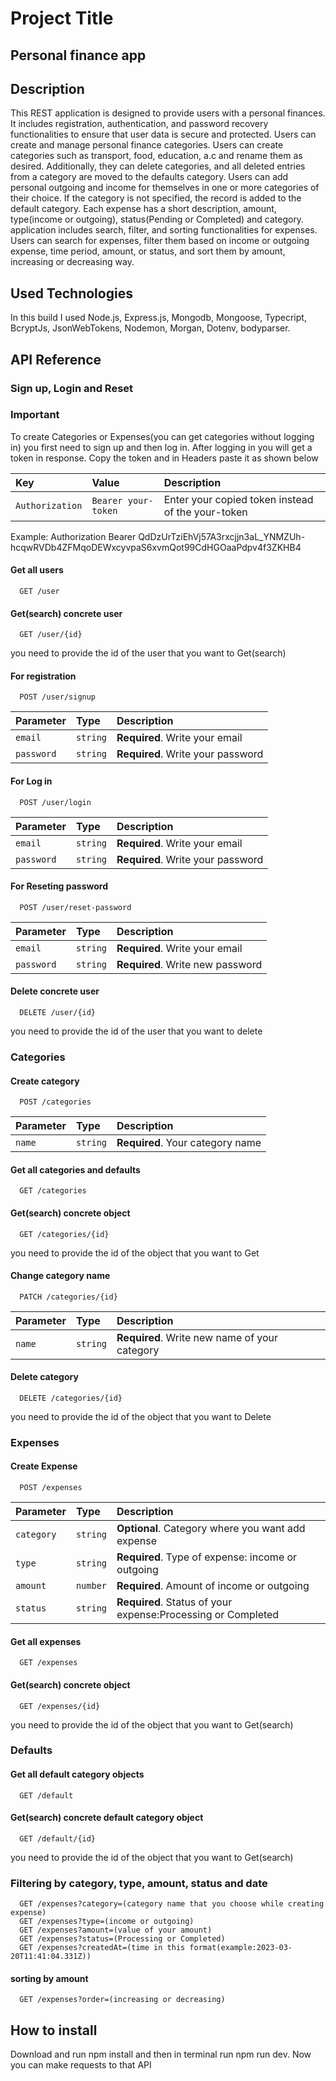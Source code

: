 # Project Title

## Personal finance app

## Description

This REST application is designed to provide users with a personal finances. It includes registration, authentication, and password recovery functionalities to ensure that user data is secure and protected.
Users can create and manage personal finance categories. Users can create categories such as transport, food, education, a.c and rename them as desired. Additionally, they can delete categories, and all deleted entries from a category are moved to the defaults category.
Users can add personal outgoing and income for themselves in one or more categories of their choice. If the category is not specified, the record is added to the default category. Each expense has a short description, amount, type(income or outgoing), status(Pending or Completed) and category.
application includes search, filter, and sorting functionalities for expenses. Users can search for expenses, filter them based on income or outgoing expense, time period, amount, or status, and sort them  by amount, increasing or decreasing way.

## Used Technologies

In this build I used Node.js, Express.js, Mongodb, Mongoose, Typecript, BcryptJs, JsonWebTokens, Nodemon, Morgan, Dotenv, bodyparser.

## API Reference

### Sign up, Login and Reset

### Important

To create Categories or Expenses(you can get categories without logging in) you first need to sign up and then log in.
After logging in you will get a token in response. Copy the token and in Headers paste it as shown below

| Key             | Value               | Description                                       |
| :-------------- | :------------------ | :------------------------------------------------ |
| `Authorization` | `Bearer your-token` | Enter your copied token instead of the your-token |

Example: Authorization Bearer QdDzUrTziEhVj57A3rxcjjn3aL_YNMZUh-hcqwRVDb4ZFMqoDEWxcyvpaS6xvmQot99CdHGOaaPdpv4f3ZKHB4

#### Get all users

```http
  GET /user
```

#### Get(search) concrete user

```http
  GET /user/{id}
```

you need to provide the id of the user that you want to Get(search)

#### For registration

```http
  POST /user/signup
```

| Parameter  | Type     | Description                       |
| :--------- | :------- | :-------------------------------- |
| `email`    | `string` | **Required**. Write your email    |
| `password` | `string` | **Required**. Write your password |

#### For Log in

```http
  POST /user/login
```

| Parameter  | Type     | Description                       |
| :--------- | :------- | :-------------------------------- |
| `email`    | `string` | **Required**. Write your email    |
| `password` | `string` | **Required**. Write your password |

#### For Reseting password

```http
  POST /user/reset-password
```

| Parameter  | Type     | Description                      |
| :--------- | :------- | :------------------------------- |
| `email`    | `string` | **Required**. Write your email   |
| `password` | `string` | **Required**. Write new password |

#### Delete concrete user

```http
  DELETE /user/{id}
```

you need to provide the id of the user that you want to delete

### Categories

#### Create category

```http
  POST /categories
```

| Parameter | Type     | Description                      |
| :-------- | :------- | :------------------------------- |
| `name`    | `string` | **Required**. Your category name |

#### Get all categories and defaults

```http
  GET /categories
```

#### Get(search) concrete object

```http
  GET /categories/{id}
```

you need to provide the id of the object that you want to Get

#### Change category name

```http
  PATCH /categories/{id}
```

| Parameter | Type     | Description                                   |
| :-------- | :------- | :-------------------------------------------- |
| `name`    | `string` | **Required**. Write new name of your category |

#### Delete category

```http
  DELETE /categories/{id}
```

you need to provide the id of the object that you want to Delete

### Expenses

#### Create Expense

```http
  POST /expenses
```

| Parameter  | Type     | Description                                                  |
| :--------- | :------- | :----------------------------------------------------------- |
| `category` | `string` | **Optional**. Category where you want add expense            |
| `type`     | `string` | **Required**. Type of expense: income or outgoing            |
| `amount`   | `number` | **Required**. Amount of income or outgoing                   |
| `status`   | `string` | **Required**. Status of your expense:Processing or Completed |

#### Get all expenses

```http
  GET /expenses
```

#### Get(search) concrete object

```http
  GET /expenses/{id}
```

you need to provide the id of the object that you want to Get(search)

### Defaults

#### Get all default category objects

```http
  GET /default
```

#### Get(search) concrete default category object

```http
  GET /default/{id}
```

you need to provide the id of the object that you want to Get(search)

### Filtering by category, type, amount, status and date

```http
  GET /expenses?category=(category name that you choose while creating expense)
  GET /expenses?type=(income or outgoing)
  GET /expenses?amount=(value of your amount)
  GET /expenses?status=(Processing or Completed)
  GET /expenses?createdAt=(time in this format(example:2023-03-20T11:41:04.331Z))
```

#### sorting by amount

```http
  GET /expenses?order=(increasing or decreasing)

```

## How to install

Download and run npm install and then in terminal run npm run dev. Now you can make requests to that API
